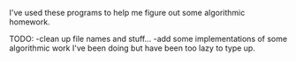 I've used these programs to help me figure out some algorithmic homework.

TODO:
-clean up file names and stuff...
-add some implementations of some algorithmic work I've been doing but have been too lazy to type up.
